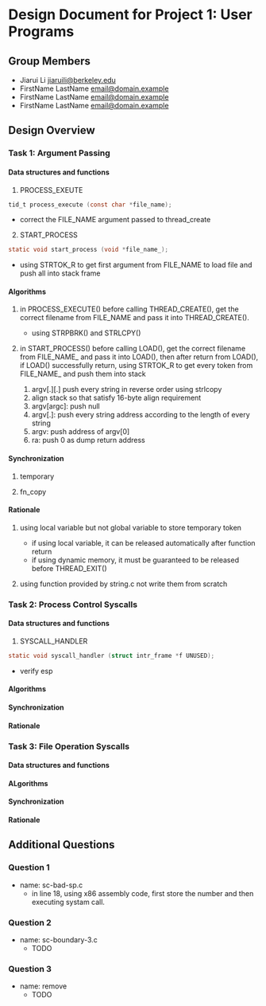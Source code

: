Design Document for Project 1: User Programs
============================================

## Group Members

* Jiarui Li <jiaruili@berkeley.edu>
* FirstName LastName <email@domain.example>
* FirstName LastName <email@domain.example>
* FirstName LastName <email@domain.example>

## Design Overview

### Task 1: Argument Passing

#### Data structures and functions

1. PROCESS_EXEUTE
```c
tid_t process_execute (const char *file_name);
```
+ correct the FILE_NAME argument passed to thread_create

2.  START_PROCESS
```c
static void start_process (void *file_name_);
```
+ using STRTOK_R to get first argument from FILE_NAME to load file and push all into stack frame 

#### Algorithms

1. in PROCESS_EXECUTE() before calling THREAD_CREATE(), get the correct filename from FILE_NAME and pass it into THREAD_CREATE().
    + using STRPBRK() and STRLCPY()

2. in START_PROCESS() before calling LOAD(), get the correct filename from FILE_NAME_ and pass it into LOAD(), then after return from LOAD(), if LOAD() successfully return, using STRTOK_R to get every token from FILE_NAME_ and push them into stack
    1. argv[.][.] push every string in reverse order using strlcopy
    2. align stack so that satisfy 16-byte align requirement
    4. argv[argc]: push null
    3. argv[.]: push every string address according to the length of every string 
    3. argv: push address of argv[0]
    4. ra: push 0 as dump return address

#### Synchronization

1. temporary

2. fn_copy

#### Rationale

1. using local variable but not global variable to store temporary token
    + if using local variable, it can be released automatically after function return
    + if using dynamic memory, it must be guaranteed to be released before THREAD_EXIT()

2. using function provided by string.c not write them from scratch


### Task 2: Process Control Syscalls

#### Data structures and functions

1. SYSCALL_HANDLER
```c
static void syscall_handler (struct intr_frame *f UNUSED);
```

+ verify esp



#### Algorithms

#### Synchronization

#### Rationale

### Task 3: File Operation Syscalls

#### Data structures and functions

#### ALgorithms

#### Synchronization

#### Rationale

## Additional Questions

### Question 1

+ name: sc-bad-sp.c
    + in line 18, using x86 assembly code, first store the number  and then executing systam call. 

### Question 2

+ name: sc-boundary-3.c
    + TODO

### Question 3

+ name: remove
    + TODO
